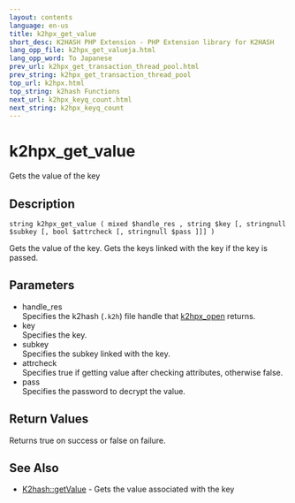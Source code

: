 ```yaml
---
layout: contents
language: en-us
title: k2hpx_get_value
short_desc: K2HASH PHP Extension - PHP Extension library for K2HASH
lang_opp_file: k2hpx_get_valueja.html
lang_opp_word: To Japanese
prev_url: k2hpx_get_transaction_thread_pool.html
prev_string: k2hpx_get_transaction_thread_pool
top_url: k2hpx.html
top_string: k2hash Functions
next_url: k2hpx_keyq_count.html
next_string: k2hpx_keyq_count
---
```


# k2hpx_get_value
Gets the value of the key

## Description
```
string k2hpx_get_value ( mixed $handle_res , string $key [, stringnull $subkey [, bool $attrcheck [, stringnull $pass ]]] )
```
Gets the value of the key. Gets the keys linked with the key if the key is passed. 

## Parameters
- handle_res  
Specifies the k2hash (`.k2h`) file handle that [k2hpx_open](k2hpx_open.html) returns.
- key  
Specifies the key.
- subkey  
Specifies the subkey linked with the key.
- attrcheck  
Specifies true if getting value after checking attributes, otherwise false.
- pass  
Specifies the password to decrypt the value.

## Return Values
Returns true on success or false on failure. 

## See Also
- [K2hash::getValue](k2h_getvalue.html) - Gets the value associated with the key
